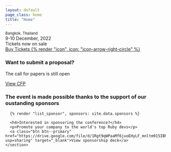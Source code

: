 ```yaml
---
layout: default
page_class: home
title: "Home"
---
```


<div class="app-hero">
  <div class="container">
    <small class="app-hero__subheading">Bangkok, Thailand</small>
    <div class="app-hero__heading display-1">9-10 December, 2022</div>
    <div class="app-hero__heading display-4">Tickets now on sale</div>
    <a href="https://www.eventpop.me/e/13417/rubyconfth-2022" target="_blank" class="btn btn--outline-light">
      Buy Tickets {% render "icon", icon: "icon-arrow-right-circle" %}
    </a>
  </div>
</div>

<div class="app-content__text">
  <div class="container">
    <section class="cfp">
      <h3>Want to submit a proposal?</h3>
      <p>The call for papers is still open</p>
      <a class="btn btn--primary" href="https://www.papercall.io/rubyconfth2022" target="_blank">View CFP</a>
    </section>
    <section class="sponsors">
      <h3>The event is made possible thanks to the support of our oustanding sponsors</h3>

      {% render "list_sponsor", sponsors: site.data.sponsors %}

      <h4>Interested in sponsoring the conference?</h4>
      <p>Promote your company to the world's top Ruby devs</p>
      <a class="btn btn--primary" href="https://drive.google.com/file/d/1Rgt9qWPaaMf6juoEHyLF_mnltm915IBh/view?usp=sharing" target="_blank">View sponsorship deck</a>
    </section>
  </div>
</div>





